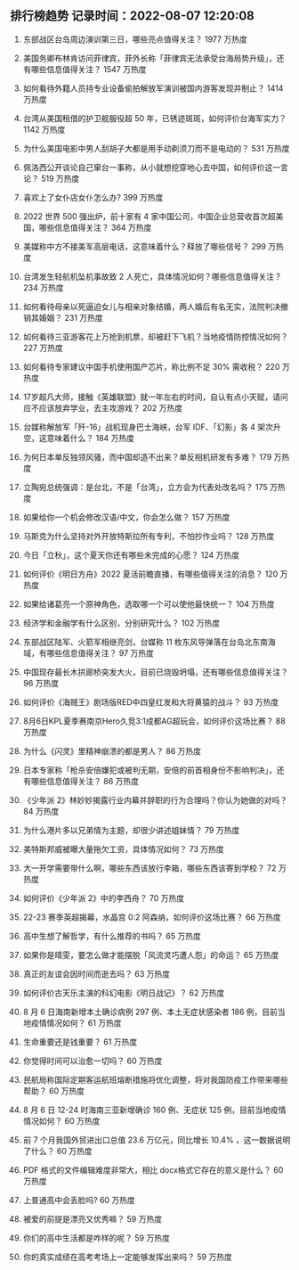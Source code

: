 
## 排行榜趋势 记录时间：2022-08-07 12:20:08
  
  1. 东部战区台岛周边演训第三日，哪些亮点值得关注？ 1977 万热度
    
  2. 美国务卿布林肯访问菲律宾，菲外长称「菲律宾无法承受台海局势升级」，还有哪些信息值得关注？ 1547 万热度
    
  3. 如何看待外籍人员持专业设备偷拍解放军演训被国内游客发现并制止？ 1414 万热度
    
  4. 台湾从美国租借的护卫舰服役超 50 年，已锈迹斑斑，如何评价台海军实力？ 1142 万热度
    
  5. 为什么美国电影中男人刮胡子大都是用手动剃须刀而不是电动的？ 531 万热度
    
  6. 佩洛西公开谈论自己窜台一事称，从小就想挖穿地心去中国，如何评价这一言论？ 519 万热度
    
  7. 喜欢上了女仆店女仆怎么办? 399 万热度
    
  8. 2022 世界 500 强出炉，前十家有 4 家中国公司，中国企业总营收首次超美国，哪些信息值得关注？ 364 万热度
    
  9. 美媒称中方不接美军高层电话，这意味着什么？释放了哪些信号？ 299 万热度
    
  10. 台湾发生轻航机坠机事故致 2 人死亡，具体情况如何？哪些信息值得关注？ 234 万热度
    
  11. 如何看待母亲以死逼迫女儿与相亲对象结婚，两人婚后有名无实，法院判决撤销其婚姻？ 231 万热度
    
  12. 如何看待三亚游客花上万抢到机票，却被赶下飞机？当地疫情防控情况如何？ 227 万热度
    
  13. 如何看待专家建议中国手机使用国产芯片，称比例不足 30% 需收税？ 220 万热度
    
  14. 17岁超凡大师，接触《英雄联盟》就一年左右的时间，自认有点小天赋，请问应不应该放弃学业，去主攻游戏？ 202 万热度
    
  15. 台媒称解放军「歼-16」战机现身巴士海峡，台军 IDF、「幻影」各 4 架次升空，这意味着什么？ 184 万热度
    
  16. 为何日本单反独领风骚，而中国却造不出来？单反相机研发有多难？ 179 万热度
    
  17. 立陶宛总统强调：是台北，不是「台湾」，立方会为代表处改名吗？ 175 万热度
    
  18. 如果给你一个机会修改汉语/中文，你会怎么做？ 157 万热度
    
  19. 马斯克为什么坚持对外开放特斯拉所有专利，不怕抄作业吗？ 128 万热度
    
  20. 今日「立秋」，这个夏天你还有哪些未完成的心愿？ 124 万热度
    
  21. 如何评价《明日方舟》2022 夏活前瞻直播，有哪些值得关注的消息？ 120 万热度
    
  22. 如果给诸葛亮一个原神角色，选取哪一个可以使他最快统一？ 104 万热度
    
  23. 经济学和金融学有什么区别，分别研究什么？ 102 万热度
    
  24. 东部战区陆军、火箭军相继亮剑，台媒称 11 枚东风导弹落在台岛北东南海域，有哪些信息值得关注？ 97 万热度
    
  25. 中国现存最长木拱廊桥突发大火，目前已烧毁坍塌，还有哪些信息值得关注？ 96 万热度
    
  26. 如何评价《海贼王》剧场版RED中四皇红发和大将黄猿的战斗？ 93 万热度
    
  27. 8月6日KPL夏季赛南京Hero久竞3:1成都AG超玩会，如何评价这场比赛？ 88 万热度
    
  28. 为什么《闪灵》里精神崩溃的都是男人？ 86 万热度
    
  29. 日本专家称「枪杀安倍嫌犯或被判无期，安倍的前首相身份不影响判决」，还有哪些信息值得关注？ 86 万热度
    
  30. 《少年派 2》林妙妙揭露行业内幕并辞职的行为合理吗？你认为她做的对吗？ 84 万热度
    
  31. 为什么港片多以兄弟情为主题，却很少讲述姐妹情？ 79 万热度
    
  32. 美特斯邦威被曝大量拖欠工资，具体情况如何？ 73 万热度
    
  33. 大一开学需要带什么啊，哪些东西该放行李箱，哪些东西该寄到学校？ 72 万热度
    
  34. 如何评价《少年派 2》中的李西舟？ 70 万热度
    
  35. 22-23 赛季英超揭幕，水晶宫 0:2 阿森纳，如何评价这场比赛？ 66 万热度
    
  36. 高中生想了解哲学，有什么推荐的书吗？ 65 万热度
    
  37. 如果你是晴雯，要怎么做才能摆脱「风流灵巧遭人怨」的命运？ 65 万热度
    
  38. 真正的友谊会因时间而逝去吗？ 63 万热度
    
  39. 如何评价古天乐主演的科幻电影《明日战记》？ 62 万热度
    
  40. 8 月 6 日海南新增本土确诊病例 297 例、本土无症状感染者 186 例，目前当地疫情情况如何？ 61 万热度
    
  41. 生命重要还是钱重要？ 61 万热度
    
  42. 你觉得时间可以治愈一切吗？ 60 万热度
    
  43. 民航局称国际定期客运航班熔断措施将优化调整，将对我国防疫工作带来哪些帮助？ 60 万热度
    
  44. 8 月 6 日 12-24 时海南三亚新增确诊 160 例、无症状 125 例，目前当地疫情情况如何？ 60 万热度
    
  45. 前 7 个月我国外贸进出口总值 23.6 万亿元，同比增长 10.4% ，这一数据说明了什么？ 60 万热度
    
  46. PDF 格式的文件编辑难度非常大，相比 docx格式它存在的意义是什么？ 60 万热度
    
  47. 上普通高中会丢脸吗? 60 万热度
    
  48. 被爱的前提是漂亮又优秀嘛？ 59 万热度
    
  49. 你们的高中生活都是咋样的呢？ 59 万热度
    
  50. 你的真实成绩在高考考场上一定能够发挥出来吗？ 59 万热度
    